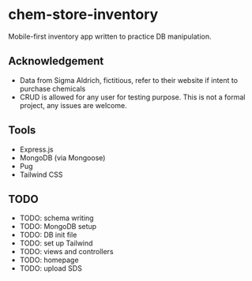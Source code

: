 # chem-store-inventory

Mobile-first inventory app written to practice DB manipulation.

## Acknowledgement

- Data from Sigma Aldrich, fictitious, refer to their website if intent to
  purchase chemicals
- CRUD is allowed for any user for testing purpose. This is not a formal
  project, any issues are welcome.

## Tools

- Express.js
- MongoDB (via Mongoose)
- Pug
- Tailwind CSS

## TODO

- TODO: schema writing
- TODO: MongoDB setup
- TODO: DB init file
- TODO: set up Tailwind
- TODO: views and controllers
- TODO: homepage
- TODO: upload SDS
